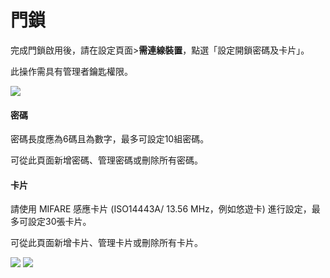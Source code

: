 # 門鎖

完成門鎖啟用後，請在設定頁面&gt;**需連線裝置**，點選「設定開鎖密碼及卡片」。

此操作需具有管理者鑰匙權限。

![](https://userstartw.files.wordpress.com/2019/06/screenshot_2019-06-21-09-59-14-375_com.userstar.phonekey.png)

#### 密碼

密碼長度應為6碼且為數字，最多可設定10組密碼。

可從此頁面新增密碼、管理密碼或刪除所有密碼。

#### 卡片

請使用 MIFARE 感應卡片 \(ISO14443A/ 13.56 MHz，例如悠遊卡\) 進行設定，最多可設定30張卡片。

可從此頁面新增卡片、管理卡片或刪除所有卡片。

![](https://userstartw.files.wordpress.com/2019/07/screenshot_2019-07-16-15-58-47-970_com.userstar.phonekey.png) ![](https://userstartw.files.wordpress.com/2019/07/screenshot_2019-07-16-15-58-53-624_com.userstar.phonekey.png)

